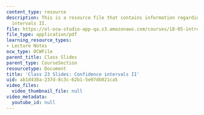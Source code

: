 ```yaml
---
content_type: resource
description: This is a resource file that contains information regarding confidence
  intervals II.
file: https://ol-ocw-studio-app-qa.s3.amazonaws.com/courses/18-05-introduction-to-probability-and-statistics-spring-2014/ab1d438a237d8c3c62b15e07db021ca5_MIT18_05S14_class23slides.pdf
file_type: application/pdf
learning_resource_types:
- Lecture Notes
ocw_type: OCWFile
parent_title: Class Slides
parent_type: CourseSection
resourcetype: Document
title: 'Class 23 Slides: Confidence intervals II'
uid: ab1d438a-237d-8c3c-62b1-5e07db021ca5
video_files:
  video_thumbnail_file: null
video_metadata:
  youtube_id: null
---
```

